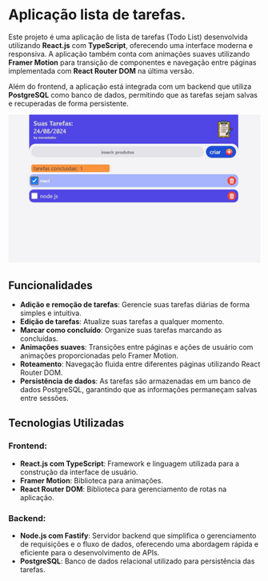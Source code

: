# Aplicação lista de tarefas.

Este projeto é uma aplicação de lista de tarefas (Todo List) desenvolvida utilizando **React.js** com **TypeScript**, oferecendo uma interface moderna e responsiva. A aplicação também conta com animações suaves utilizando **Framer Motion** para transição de componentes e navegação entre páginas implementada com **React Router DOM** na última versão.

Além do frontend, a aplicação está integrada com um backend que utiliza **PostgreSQL** como banco de dados, permitindo que as tarefas sejam salvas e recuperadas de forma persistente.

![todo-list](src/assets/todo-list.jpg)

## Funcionalidades

- **Adição e remoção de tarefas**: Gerencie suas tarefas diárias de forma simples e intuitiva.
- **Edição de tarefas**: Atualize suas tarefas a qualquer momento.
- **Marcar como concluído**: Organize suas tarefas marcando as concluídas.
- **Animações suaves**: Transições entre páginas e ações de usuário com animações proporcionadas pelo Framer Motion.
- **Roteamento**: Navegação fluida entre diferentes páginas utilizando React Router DOM.
- **Persistência de dados**: As tarefas são armazenadas em um banco de dados PostgreSQL, garantindo que as informações permaneçam salvas entre sessões.

## Tecnologias Utilizadas

### Frontend:
- **React.js com TypeScript**: Framework e linguagem utilizada para a construção da interface de usuário.
- **Framer Motion**: Biblioteca para animações.
- **React Router DOM**: Biblioteca para gerenciamento de rotas na aplicação.

### Backend:
- **Node.js com Fastify**:  Servidor backend que simplifica o gerenciamento de requisições e o fluxo de dados, oferecendo uma abordagem rápida e eficiente para o desenvolvimento de APIs.
- **PostgreSQL**: Banco de dados relacional utilizado para persistência das tarefas.






